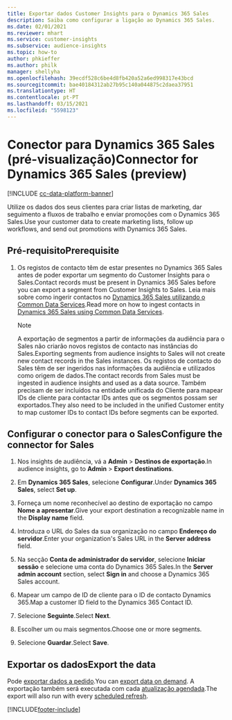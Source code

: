 ```yaml
---
title: Exportar dados Customer Insights para o Dynamics 365 Sales
description: Saiba como configurar a ligação ao Dynamics 365 Sales.
ms.date: 02/01/2021
ms.reviewer: mhart
ms.service: customer-insights
ms.subservice: audience-insights
ms.topic: how-to
author: phkieffer
ms.author: philk
manager: shellyha
ms.openlocfilehash: 39ecdf528c6be4d8fb420a52a6ed998317e43bcd
ms.sourcegitcommit: bae40184312ab27b95c140a044875c2daea37951
ms.translationtype: HT
ms.contentlocale: pt-PT
ms.lasthandoff: 03/15/2021
ms.locfileid: "5598123"
---
```

# <a name="connector-for-dynamics-365-sales-preview"></a><span data-ttu-id="0c799-103">Conector para Dynamics 365 Sales (pré-visualização)</span><span class="sxs-lookup"><span data-stu-id="0c799-103">Connector for Dynamics 365 Sales (preview)</span></span>

[!INCLUDE [cc-data-platform-banner](../includes/cc-data-platform-banner.md)]

<span data-ttu-id="0c799-104">Utilize os dados dos seus clientes para criar listas de marketing, dar seguimento a fluxos de trabalho e enviar promoções com o Dynamics 365 Sales.</span><span class="sxs-lookup"><span data-stu-id="0c799-104">Use your customer data to create marketing lists, follow up workflows, and send out promotions with Dynamics 365 Sales.</span></span>

## <a name="prerequisite"></a><span data-ttu-id="0c799-105">Pré-requisito</span><span class="sxs-lookup"><span data-stu-id="0c799-105">Prerequisite</span></span>

1. <span data-ttu-id="0c799-106">Os registos de contacto têm de estar presentes no Dynamics 365 Sales antes de poder exportar um segmento do Customer Insights para o Sales.</span><span class="sxs-lookup"><span data-stu-id="0c799-106">Contact records must be present in Dynamics 365 Sales before you can export a segment from Customer Insights to Sales.</span></span> <span data-ttu-id="0c799-107">Leia mais sobre como ingerir contactos no [Dynamics 365 Sales utilizando o Common Data Services](connect-power-query.md).</span><span class="sxs-lookup"><span data-stu-id="0c799-107">Read more on how to ingest contacts in [Dynamics 365 Sales using Common Data Services](connect-power-query.md).</span></span>

   > [!NOTE]
   > <span data-ttu-id="0c799-108">A exportação de segmentos a partir de informações da audiência para o Sales não criarão novos registos de contacto nas instâncias do Sales.</span><span class="sxs-lookup"><span data-stu-id="0c799-108">Exporting segments from audience insights to Sales will not create new contact records in the Sales instances.</span></span> <span data-ttu-id="0c799-109">Os registos de contacto do Sales têm de ser ingeridos nas informações da audiência e utilizados como origem de dados.</span><span class="sxs-lookup"><span data-stu-id="0c799-109">The contact records from Sales must be ingested in audience insights and used as a data source.</span></span> <span data-ttu-id="0c799-110">Também precisam de ser incluídos na entidade unificada do Cliente para mapear IDs de cliente para contactar IDs antes que os segmentos possam ser exportados.</span><span class="sxs-lookup"><span data-stu-id="0c799-110">They also need to be included in the unified Customer entity to map customer IDs to contact IDs before segments can be exported.</span></span>

## <a name="configure-the-connector-for-sales"></a><span data-ttu-id="0c799-111">Configurar o conector para o Sales</span><span class="sxs-lookup"><span data-stu-id="0c799-111">Configure the connector for Sales</span></span>

1. <span data-ttu-id="0c799-112">Nos insights de audiência, vá a **Admin** > **Destinos de exportação**.</span><span class="sxs-lookup"><span data-stu-id="0c799-112">In audience insights, go to **Admin** > **Export destinations**.</span></span>

1. <span data-ttu-id="0c799-113">Em **Dynamics 365 Sales**, selecione **Configurar**.</span><span class="sxs-lookup"><span data-stu-id="0c799-113">Under **Dynamics 365 Sales**, select **Set up**.</span></span>

1. <span data-ttu-id="0c799-114">Forneça um nome reconhecível ao destino de exportação no campo **Nome a apresentar**.</span><span class="sxs-lookup"><span data-stu-id="0c799-114">Give your export destination a recognizable name in the **Display name** field.</span></span>

1. <span data-ttu-id="0c799-115">Introduza o URL do Sales da sua organização no campo **Endereço do servidor**.</span><span class="sxs-lookup"><span data-stu-id="0c799-115">Enter your organization's Sales URL in the **Server address** field.</span></span>

1. <span data-ttu-id="0c799-116">Na secção **Conta de administrador do servidor**, selecione **Iniciar sessão** e selecione uma conta do Dynamics 365 Sales.</span><span class="sxs-lookup"><span data-stu-id="0c799-116">In the **Server admin account** section, select **Sign in** and choose a Dynamics 365 Sales account.</span></span>

1. <span data-ttu-id="0c799-117">Mapear um campo de ID de cliente para o ID de contacto Dynamics 365.</span><span class="sxs-lookup"><span data-stu-id="0c799-117">Map a customer ID field to the Dynamics 365 Contact ID.</span></span>

1. <span data-ttu-id="0c799-118">Selecione **Seguinte**.</span><span class="sxs-lookup"><span data-stu-id="0c799-118">Select **Next**.</span></span>

1. <span data-ttu-id="0c799-119">Escolher um ou mais segmentos.</span><span class="sxs-lookup"><span data-stu-id="0c799-119">Choose one or more segments.</span></span>

1. <span data-ttu-id="0c799-120">Selecione **Guardar**.</span><span class="sxs-lookup"><span data-stu-id="0c799-120">Select **Save**.</span></span>

## <a name="export-the-data"></a><span data-ttu-id="0c799-121">Exportar os dados</span><span class="sxs-lookup"><span data-stu-id="0c799-121">Export the data</span></span>

<span data-ttu-id="0c799-122">Pode [exportar dados a pedido](export-destinations.md).</span><span class="sxs-lookup"><span data-stu-id="0c799-122">You can [export data on demand](export-destinations.md).</span></span> <span data-ttu-id="0c799-123">A exportação também será executada com cada [atualização agendada](system.md#schedule-tab).</span><span class="sxs-lookup"><span data-stu-id="0c799-123">The export will also run with every [scheduled refresh](system.md#schedule-tab).</span></span>


[!INCLUDE[footer-include](../includes/footer-banner.md)]